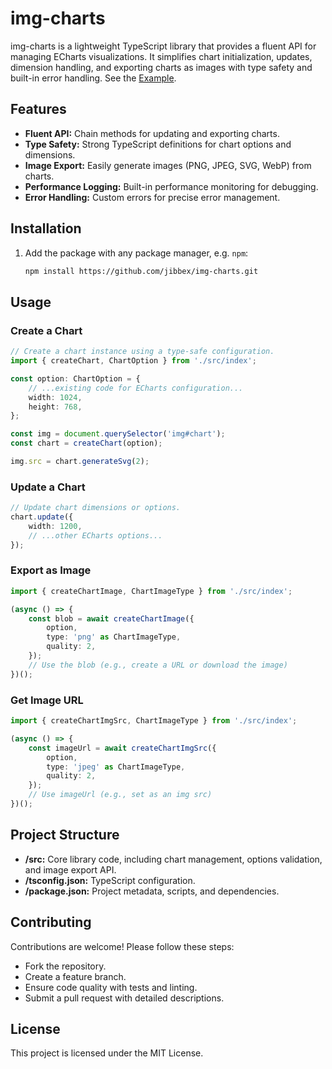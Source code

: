 # img-charts

img-charts is a lightweight TypeScript library that provides a fluent API for managing ECharts visualizations. It simplifies chart initialization, updates, dimension handling, and exporting charts as images with type safety and built-in error handling. See the [Example](https://jibbex.github.io/img-charts/).

## Features

- **Fluent API:** Chain methods for updating and exporting charts.
- **Type Safety:** Strong TypeScript definitions for chart options and dimensions.
- **Image Export:** Easily generate images (PNG, JPEG, SVG, WebP) from charts.
- **Performance Logging:** Built-in performance monitoring for debugging.
- **Error Handling:** Custom errors for precise error management.

## Installation

1. Add the package with any package manager, e.g. `npm`:
   ```bash
   npm install https://github.com/jibbex/img-charts.git
   ```

## Usage

### Create a Chart

```typescript
// Create a chart instance using a type-safe configuration.
import { createChart, ChartOption } from './src/index';

const option: ChartOption = {
    // ...existing code for ECharts configuration...
    width: 1024,
    height: 768,
};

const img = document.querySelector('img#chart');
const chart = createChart(option);

img.src = chart.generateSvg(2);
```

### Update a Chart

```typescript
// Update chart dimensions or options.
chart.update({
    width: 1200,
    // ...other ECharts options...
});
```

### Export as Image

```typescript
import { createChartImage, ChartImageType } from './src/index';

(async () => {
    const blob = await createChartImage({
        option,
        type: 'png' as ChartImageType,
        quality: 2,
    });
    // Use the blob (e.g., create a URL or download the image)
})();
```

### Get Image URL

```typescript
import { createChartImgSrc, ChartImageType } from './src/index';

(async () => {
    const imageUrl = await createChartImgSrc({
        option,
        type: 'jpeg' as ChartImageType,
        quality: 2,
    });
    // Use imageUrl (e.g., set as an img src)
})();
```

## Project Structure

- **/src:** Core library code, including chart management, options validation, and image export API.
- **/tsconfig.json:** TypeScript configuration.
- **/package.json:** Project metadata, scripts, and dependencies.

## Contributing

Contributions are welcome! Please follow these steps:
- Fork the repository.
- Create a feature branch.
- Ensure code quality with tests and linting.
- Submit a pull request with detailed descriptions.

## License

This project is licensed under the MIT License.
